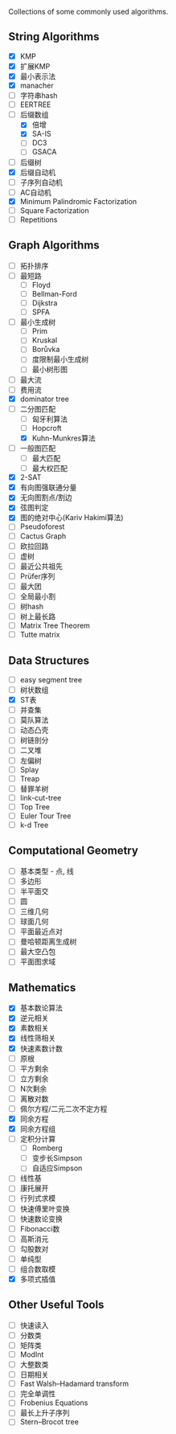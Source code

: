 Collections of some commonly used algorithms.

## String Algorithms

+ [x] KMP
+ [x] 扩展KMP
+ [x] 最小表示法
+ [x] manacher
+ [ ] 字符串hash
+ [ ] EERTREE
+ [ ] 后缀数组
  + [x] 倍增
  + [x] SA-IS
  + [ ] DC3
  + [ ] GSACA
+ [ ] 后缀树
+ [x] 后缀自动机
+ [ ] 子序列自动机
+ [ ] AC自动机
+ [x] Minimum Palindromic Factorization
+ [ ] Square Factorization
+ [ ] Repetitions

## Graph Algorithms

+ [ ] 拓扑排序
+ [ ] 最短路
  + [ ] Floyd
  + [ ] Bellman-Ford
  + [ ] Dijkstra
  + [ ] SPFA
+ [ ] 最小生成树
  + [ ] Prim
  + [ ] Kruskal
  + [ ] Borůvka
  + [ ] 度限制最小生成树
  + [ ] 最小树形图
+ [ ] 最大流
+ [ ] 费用流
+ [x] dominator tree
+ [ ] 二分图匹配
  + [ ] 匈牙利算法
  + [ ] Hopcroft
  + [x] Kuhn-Munkres算法
+ [ ] 一般图匹配
  + [ ] 最大匹配
  + [ ] 最大权匹配
+ [x] 2-SAT
+ [x] 有向图强联通分量
+ [x] 无向图割点/割边
+ [x] 弦图判定
+ [x] 图的绝对中心(Kariv Hakimi算法)
+ [ ] Pseudoforest
+ [ ] Cactus Graph
+ [ ] 欧拉回路
+ [ ] 虚树
+ [ ] 最近公共祖先
+ [ ] Prüfer序列
+ [ ] 最大团
+ [ ] 全局最小割
+ [ ] 树hash
+ [ ] 树上最长路
+ [ ] Matrix Tree Theorem
+ [ ] Tutte matrix

## Data Structures

+ [ ] easy segment tree
+ [ ] 树状数组
+ [x] ST表
+ [ ] 并查集
+ [ ] 莫队算法
+ [ ] 动态凸壳
+ [ ] 树链剖分
+ [ ] 二叉堆
+ [ ] 左偏树
+ [ ] Splay
+ [ ] Treap
+ [ ] 替罪羊树
+ [ ] link-cut-tree
+ [ ] Top Tree
+ [ ] Euler Tour Tree
+ [ ] k-d Tree

## Computational Geometry

+ [ ] 基本类型 - 点, 线
+ [ ] 多边形
+ [ ] 半平面交
+ [ ] 圆
+ [ ] 三维几何
+ [ ] 球面几何
+ [ ] 平面最近点对
+ [ ] 曼哈顿距离生成树
+ [ ] 最大空凸包
+ [ ] 平面图求域

## Mathematics

+ [x] 基本数论算法
+ [x] 逆元相关
+ [x] 素数相关
+ [x] 线性筛相关
+ [x] 快速素数计数
+ [ ] 原根
+ [ ] 平方剩余
+ [ ] 立方剩余
+ [ ] N次剩余
+ [ ] 离散对数
+ [ ] 佩尔方程/二元二次不定方程
+ [x] 同余方程
+ [x] 同余方程组
+ [ ] 定积分计算
  + [ ] Romberg
  + [ ] 变步长Simpson
  + [ ] 自适应Simpson
+ [ ] 线性基
+ [ ] 康托展开
+ [ ] 行列式求模
+ [ ] 快速傅里叶变换
+ [ ] 快速数论变换
+ [ ] Fibonacci数
+ [ ] 高斯消元
+ [ ] 勾股数对
+ [ ] 单纯型
+ [ ] 组合数取模
+ [x] 多项式插值

## Other Useful Tools

+ [ ] 快速读入
+ [ ] 分数类
+ [ ] 矩阵类
+ [ ] ModInt
+ [ ] 大整数类
+ [ ] 日期相关
+ [ ] Fast Walsh–Hadamard transform
+ [ ] 完全单调性
+ [ ] Frobenius Equations
+ [ ] 最长上升子序列
+ [ ] Stern–Brocot tree
